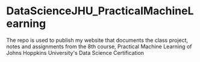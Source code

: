 # DataScienceJHU_PracticalMachineLearning
The repo is used to publish my website that documents the class project, notes and assignments from the 8th course, Practical Machine Learning of Johns Hoppkins University's Data Science Certification 
